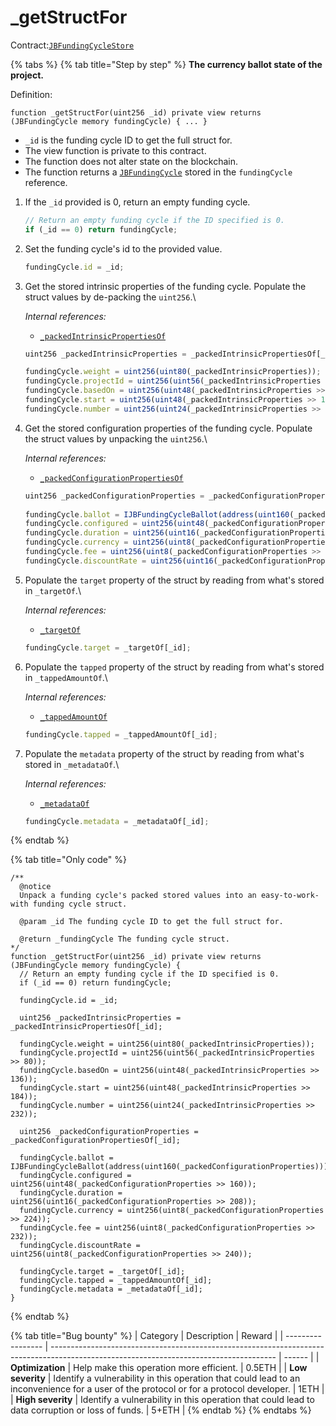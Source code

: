 # \_getStructFor

Contract:[`JBFundingCycleStore`](../)​

{% tabs %}
{% tab title="Step by step" %}
**The currency ballot state of the project.**

Definition:

```solidity
function _getStructFor(uint256 _id) private view returns (JBFundingCycle memory fundingCycle) { ... }
```

* `_id` is the funding cycle ID to get the full struct for.
* The view function is private to this contract.
* The function does not alter state on the blockchain.
* The function returns a [`JBFundingCycle`](../../../data-structures/jbfundingcycle.md) stored in the `fundingCycle` reference.



1.  If the `_id` provided is 0, return an empty funding cycle.

    ```javascript
    // Return an empty funding cycle if the ID specified is 0.
    if (_id == 0) return fundingCycle;
    ```


2.  Set the funding cycle's id to the provided value.

    ```javascript
    fundingCycle.id = _id;
    ```


3.  Get the stored intrinsic properties of the funding cycle. Populate the struct values by de-packing the `uint256`.\


    _Internal references:_

    * [`_packedIntrinsicPropertiesOf`](../properties/\_packedintrinsicpropertiesof.md)

    ```javascript
    uint256 _packedIntrinsicProperties = _packedIntrinsicPropertiesOf[_id];

    fundingCycle.weight = uint256(uint80(_packedIntrinsicProperties));
    fundingCycle.projectId = uint256(uint56(_packedIntrinsicProperties >> 80));
    fundingCycle.basedOn = uint256(uint48(_packedIntrinsicProperties >> 136));
    fundingCycle.start = uint256(uint48(_packedIntrinsicProperties >> 184));
    fundingCycle.number = uint256(uint24(_packedIntrinsicProperties >> 232));
    ```


4.  Get the stored configuration properties of the funding cycle. Populate the struct values by unpacking the `uint256`.\


    _Internal references:_

    * [`_packedConfigurationPropertiesOf`](../properties/\_packedconfigurationpropertiesof.md)

    ```javascript
    uint256 _packedConfigurationProperties = _packedConfigurationPropertiesOf[_id];
      
    fundingCycle.ballot = IJBFundingCycleBallot(address(uint160(_packedConfigurationProperties)));
    fundingCycle.configured = uint256(uint48(_packedConfigurationProperties >> 160));
    fundingCycle.duration = uint256(uint16(_packedConfigurationProperties >> 208));
    fundingCycle.currency = uint256(uint8(_packedConfigurationProperties >> 224));
    fundingCycle.fee = uint256(uint8(_packedConfigurationProperties >> 232));
    fundingCycle.discountRate = uint256(uint16(_packedConfigurationProperties >> 240));
    ```


5.  Populate the `target` property of the struct by reading from what's stored in `_targetOf`.\


    _Internal references:_

    * [`_targetOf`](../properties/\_targetof.md)

    ```javascript
    fundingCycle.target = _targetOf[_id];
    ```


6.  Populate the `tapped` property of the struct by reading from what's stored in `_tappedAmountOf`.\


    _Internal references:_

    * [`_tappedAmountOf`](../properties/\_targetof.md)

    ```javascript
    fundingCycle.tapped = _tappedAmountOf[_id];
    ```


7.  Populate the `metadata` property of the struct by reading from what's stored in `_metadataOf`.\


    _Internal references:_

    * [`_metadataOf`](../properties/\_metadataof.md)

    ```javascript
    fundingCycle.metadata = _metadataOf[_id];
    ```
{% endtab %}

{% tab title="Only code" %}
```solidity
/**
  @notice 
  Unpack a funding cycle's packed stored values into an easy-to-work-with funding cycle struct.

  @param _id The funding cycle ID to get the full struct for.

  @return _fundingCycle The funding cycle struct.
*/
function _getStructFor(uint256 _id) private view returns (JBFundingCycle memory fundingCycle) {
  // Return an empty funding cycle if the ID specified is 0.
  if (_id == 0) return fundingCycle;

  fundingCycle.id = _id;

  uint256 _packedIntrinsicProperties = _packedIntrinsicPropertiesOf[_id];

  fundingCycle.weight = uint256(uint80(_packedIntrinsicProperties));
  fundingCycle.projectId = uint256(uint56(_packedIntrinsicProperties >> 80));
  fundingCycle.basedOn = uint256(uint48(_packedIntrinsicProperties >> 136));
  fundingCycle.start = uint256(uint48(_packedIntrinsicProperties >> 184));
  fundingCycle.number = uint256(uint24(_packedIntrinsicProperties >> 232));

  uint256 _packedConfigurationProperties = _packedConfigurationPropertiesOf[_id];
  
  fundingCycle.ballot = IJBFundingCycleBallot(address(uint160(_packedConfigurationProperties)));
  fundingCycle.configured = uint256(uint48(_packedConfigurationProperties >> 160));
  fundingCycle.duration = uint256(uint16(_packedConfigurationProperties >> 208));
  fundingCycle.currency = uint256(uint8(_packedConfigurationProperties >> 224));
  fundingCycle.fee = uint256(uint8(_packedConfigurationProperties >> 232));
  fundingCycle.discountRate = uint256(uint8(_packedConfigurationProperties >> 240));
  
  fundingCycle.target = _targetOf[_id];
  fundingCycle.tapped = _tappedAmountOf[_id];
  fundingCycle.metadata = _metadataOf[_id];
}
```
{% endtab %}

{% tab title="Bug bounty" %}
| Category          | Description                                                                                                                            | Reward |
| ----------------- | -------------------------------------------------------------------------------------------------------------------------------------- | ------ |
| **Optimization**  | Help make this operation more efficient.                                                                                               | 0.5ETH |
| **Low severity**  | Identify a vulnerability in this operation that could lead to an inconvenience for a user of the protocol or for a protocol developer. | 1ETH   |
| **High severity** | Identify a vulnerability in this operation that could lead to data corruption or loss of funds.                                        | 5+ETH  |
{% endtab %}
{% endtabs %}


